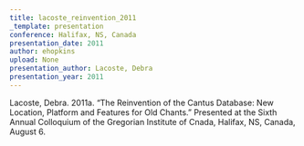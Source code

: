 ```yaml
---
title: lacoste_reinvention_2011
_template: presentation
conference: Halifax, NS, Canada
presentation_date: 2011
author: ehopkins
upload: None
presentation_author: Lacoste, Debra
presentation_year: 2011
---
```

Lacoste, Debra. 2011a. “The Reinvention of the Cantus Database: New Location, Platform and Features for Old Chants.” Presented at the Sixth Annual Colloquium of the Gregorian Institute of Cnada, Halifax, NS, Canada, August 6.